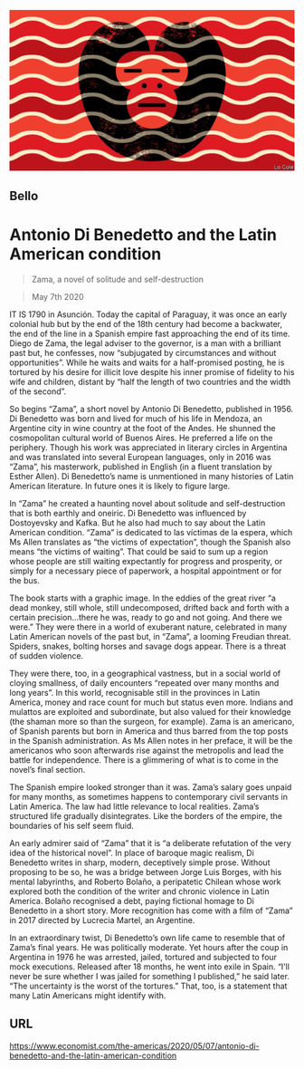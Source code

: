![](./images/20200509_AMD001_0.jpg)

## Bello

# Antonio Di Benedetto and the Latin American condition

> Zama, a novel of solitude and self-destruction

> May 7th 2020

IT IS 1790 in Asunción. Today the capital of Paraguay, it was once an early colonial hub but by the end of the 18th century had become a backwater, the end of the line in a Spanish empire fast approaching the end of its time. Diego de Zama, the legal adviser to the governor, is a man with a brilliant past but, he confesses, now “subjugated by circumstances and without opportunities”. While he waits and waits for a half-promised posting, he is tortured by his desire for illicit love despite his inner promise of fidelity to his wife and children, distant by “half the length of two countries and the width of the second”.

So begins “Zama”, a short novel by Antonio Di Benedetto, published in 1956. Di Benedetto was born and lived for much of his life in Mendoza, an Argentine city in wine country at the foot of the Andes. He shunned the cosmopolitan cultural world of Buenos Aires. He preferred a life on the periphery. Though his work was appreciated in literary circles in Argentina and was translated into several European languages, only in 2016 was “Zama”, his masterwork, published in English (in a fluent translation by Esther Allen). Di Benedetto’s name is unmentioned in many histories of Latin American literature. In future ones it is likely to figure large.

In “Zama” he created a haunting novel about solitude and self-destruction that is both earthly and oneiric. Di Benedetto was influenced by Dostoyevsky and Kafka. But he also had much to say about the Latin American condition. “Zama” is dedicated to las víctimas de la espera, which Ms Allen translates as “the victims of expectation”, though the Spanish also means “the victims of waiting”. That could be said to sum up a region whose people are still waiting expectantly for progress and prosperity, or simply for a necessary piece of paperwork, a hospital appointment or for the bus.

The book starts with a graphic image. In the eddies of the great river “a dead monkey, still whole, still undecomposed, drifted back and forth with a certain precision…there he was, ready to go and not going. And there we were.” They were there in a world of exuberant nature, celebrated in many Latin American novels of the past but, in “Zama”, a looming Freudian threat. Spiders, snakes, bolting horses and savage dogs appear. There is a threat of sudden violence.

They were there, too, in a geographical vastness, but in a social world of cloying smallness, of daily encounters “repeated over many months and long years”. In this world, recognisable still in the provinces in Latin America, money and race count for much but status even more. Indians and mulattos are exploited and subordinate, but also valued for their knowledge (the shaman more so than the surgeon, for example). Zama is an americano, of Spanish parents but born in America and thus barred from the top posts in the Spanish administration. As Ms Allen notes in her preface, it will be the americanos who soon afterwards rise against the metropolis and lead the battle for independence. There is a glimmering of what is to come in the novel’s final section.

The Spanish empire looked stronger than it was. Zama’s salary goes unpaid for many months, as sometimes happens to contemporary civil servants in Latin America. The law had little relevance to local realities. Zama’s structured life gradually disintegrates. Like the borders of the empire, the boundaries of his self seem fluid.

An early admirer said of “Zama” that it is “a deliberate refutation of the very idea of the historical novel”. In place of baroque magic realism, Di Benedetto writes in sharp, modern, deceptively simple prose. Without proposing to be so, he was a bridge between Jorge Luis Borges, with his mental labyrinths, and Roberto Bolaño, a peripatetic Chilean whose work explored both the condition of the writer and chronic violence in Latin America. Bolaño recognised a debt, paying fictional homage to Di Benedetto in a short story. More recognition has come with a film of “Zama” in 2017 directed by Lucrecia Martel, an Argentine.

In an extraordinary twist, Di Benedetto’s own life came to resemble that of Zama’s final years. He was politically moderate. Yet hours after the coup in Argentina in 1976 he was arrested, jailed, tortured and subjected to four mock executions. Released after 18 months, he went into exile in Spain. “I’ll never be sure whether I was jailed for something I published,” he said later. “The uncertainty is the worst of the tortures.” That, too, is a statement that many Latin Americans might identify with.

## URL

https://www.economist.com/the-americas/2020/05/07/antonio-di-benedetto-and-the-latin-american-condition

